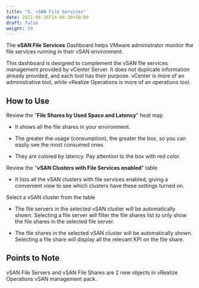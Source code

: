 ```yaml
---
title: "5. vSAN File Services"
date: 2021-06-16T14:04:20+10:00
draft: false
weight: 50
---
```


The **vSAN File Services** Dashboard helps VMware administrator monitor the file services running in their vSAN environment.

This dashboard is designed to complement the vSAN file services management provided by vCenter Server. It does not duplicate information already provided, and each tool has their purpose. vCenter is more of an administrative tool, while vRealize Operations is more of an operations tool.

## How to Use

Review the "**File Shares by Used Space and Latency**" heat map

- It shows all the file shares in your environment.

- The greater the usage (consumption), the greater the box, so you can easily see the most consumed ones.

- They are colored by latency. Pay attention to the box with red color.

Review the "**vSAN Clusters with File Services enabled**" table

- It lists all the vSAN clusters with file services enabled, giving a convenient view to see which clusters have these settings turned on.

Select a vSAN cluster from the table

- The file servers in the selected vSAN cluster will be automatically shown. Selecting a file server will filter the file shares list to only show the file shares in the selected file server.

- The file shares in the selected vSAN cluster will be automatically shown. Selecting a file share will display all the relevant KPI on the file share.

## Points to Note

vSAN File Servers and vSAN File Shares are 2 new objects in vRealize Operations vSAN management pack.